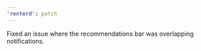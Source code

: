 ```yaml
---
'renterd': patch
---
```


Fixed an issue where the recommendations bar was overlapping notifications.
